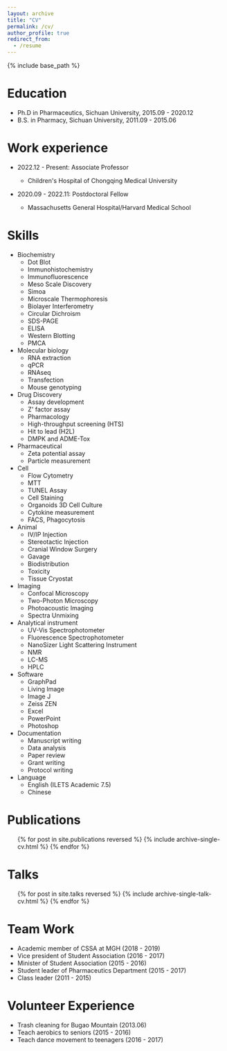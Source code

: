 ```yaml
---
layout: archive
title: "CV"
permalink: /cv/
author_profile: true
redirect_from:
  - /resume
---
```


{% include base_path %}

Education
======
* Ph.D in Pharmaceutics, Sichuan University, 2015.09 - 2020.12
* B.S. in Pharmacy, Sichuan University, 2011.09 - 2015.06

Work experience
======
* 2022.12 - Present: Associate Professor
  * Children's Hospital of Chongqing Medical University

* 2020.09 - 2022.11: Postdoctoral Fellow
  * Massachusetts General Hospital/Harvard Medical School
  
Skills
======
* Biochemistry
  * Dot Blot
  * Immunohistochemistry
  * Immunofluorescence
  * Meso Scale Discovery
  * Simoa
  * Microscale Thermophoresis
  * Biolayer Interferometry
  * Circular Dichroism
  * SDS-PAGE
  * ELISA
  * Western Blotting
  * PMCA
* Molecular biology
  * RNA extraction
  * qPCR
  * RNAseq
  * Transfection
  * Mouse genotyping
* Drug Discovery
  * Assay development
  * Z' factor assay
  * Pharmacology
  * High-throughput screening (HTS)
  * Hit to lead (H2L)
  * DMPK and ADME-Tox
* Pharmaceutical
  * Zeta potential assay
  * Particle measurement
* Cell
  * Flow Cytometry
  * MTT
  * TUNEL Assay
  * Cell Staining
  * Organoids 3D Cell Culture
  * Cytokine measurement
  * FACS, Phagocytosis
* Animal
  * IV/IP Injection
  * Stereotactic Injection
  * Cranial Window Surgery
  * Gavage
  * Biodistribution
  * Toxicity
  * Tissue Cryostat
* Imaging
  * Confocal Microscopy
  * Two-Photon Microscopy
  * Photoacoustic Imaging
  * Spectra Unmixing
* Analytical instrument
  * UV-Vis Spectrophotometer
  * Fluorescence Spectrophotometer
  * NanoSizer Light Scattering Instrument
  * NMR
  * LC-MS
  * HPLC
* Software
  * GraphPad
  * Living Image
  * Image J
  * Zeiss ZEN
  * Excel
  * PowerPoint
  * Photoshop
* Documentation
  * Manuscript writing
  * Data analysis
  * Paper review
  * Grant writing
  * Protocol writing
* Language
  * English (ILETS Academic 7.5)
  * Chinese

Publications
======
  <ul>{% for post in site.publications reversed %}
    {% include archive-single-cv.html %}
  {% endfor %}</ul>
  
Talks
======
  <ul>{% for post in site.talks reversed %}
    {% include archive-single-talk-cv.html  %}
  {% endfor %}</ul>
  
Team Work
======
* Academic member of CSSA at MGH (2018 - 2019)
* Vice president of Student Association (2016 - 2017)
* Minister of Student Association (2015 - 2016)
* Student leader of Pharmaceutics Department (2015 - 2017)
* Class leader (2011 - 2015)

Volunteer Experience
======
* Trash cleaning for Bugao Mountain (2013.06)
* Teach aerobics to seniors (2015 - 2016)
* Teach dance movement to teenagers (2016 - 2017)